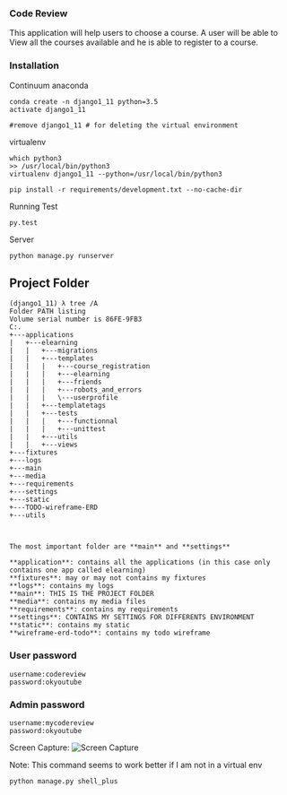 ### Code Review
This application will help users to choose a course. A user will be able to View all the courses available and he is able to register to a course. 

### Installation

Continuum anaconda
```shell
conda create -n django1_11 python=3.5
activate django1_11

#remove django1_11 # for deleting the virtual environment
```
virtualenv 
```
which python3
>> /usr/local/bin/python3
virtualenv django1_11 --python=/usr/local/bin/python3
````
```
pip install -r requirements/development.txt --no-cache-dir
```

Running Test
```
py.test
```

Server
```
python manage.py runserver
```

## Project Folder
```
(django1_11) λ tree /A
Folder PATH listing
Volume serial number is 86FE-9FB3
C:.
+---applications
|   +---elearning
|   |   +---migrations
|   |   +---templates
|   |   |   +---course_registration
|   |   |   +---elearning
|   |   |   +---friends
|   |   |   +---robots_and_errors
|   |   |   \---userprofile
|   |   +---templatetags
|   |   +---tests
|   |   |   +---functionnal
|   |   |   +---unittest
|   |   +---utils
|   |   +---views
+---fixtures
+---logs
+---main
+---media
+---requirements
+---settings
+---static
+---TODO-wireframe-ERD
+---utils



The most important folder are **main** and **settings**

```
	**application**: contains all the applications (in this case only contains one app called elearning)
	**fixtures**: may or may not contains my fixtures
	**logs**: contains my logs
	**main**: THIS IS THE PROJECT FOLDER
	**media**: contains my media files
	**requirements**: contains my requirements
	**settings**: CONTAINS MY SETTINGS FOR DIFFERENTS ENVIRONMENT
	**static**: contains my static
	**wireframe-erd-todo**: contains my todo wireframe


### User password
```
username:codereview
password:okyoutube
````

### Admin password
```
username:mycodereview
password:okyoutube
```
Screen Capture: 
![Screen Capture](https://github.com/guinslym/Django-Code-Review-CodeEntrepreneurs/blob/master/TODO-wireframe-ERD/screen-capture/screen1.png "Logo Title Text 1")


Note:
This command seems to work better if I am not in a virtual env
```
python manage.py shell_plus
```